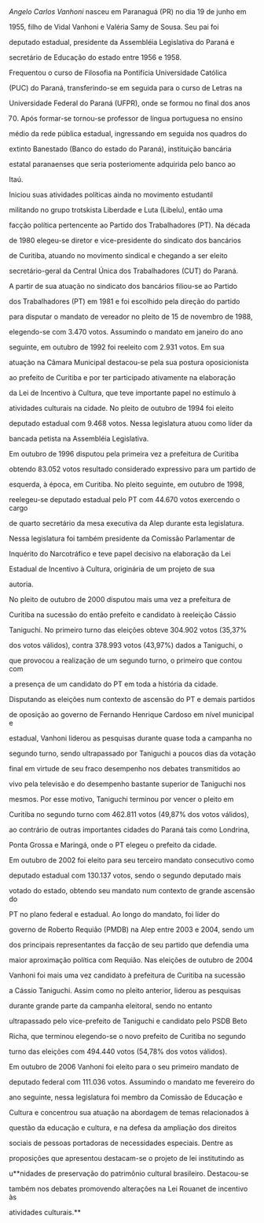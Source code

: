 

 



*Angelo Carlos Vanhoni* nasceu em Paranaguá (PR) no dia 19 de junho em

1955, filho de Vidal Vanhoni e Valéria Samy de Sousa. Seu pai foi

deputado estadual, presidente da Assembléia Legislativa do Paraná e

secretário de Educação do estado entre 1956 e 1958.



Frequentou o curso de Filosofia na Pontifícia Universidade Católica

(PUC) do Paraná, transferindo-se em seguida para o curso de Letras na

Universidade Federal do Paraná (UFPR), onde se formou no final dos anos

70. Após formar-se tornou-se professor de língua portuguesa no ensino

médio da rede pública estadual, ingressando em seguida nos quadros do

extinto Banestado (Banco do estado do Paraná), instituição bancária

estatal paranaenses que seria posteriomente adquirida pelo banco ao

Itaú.



Iniciou suas atividades políticas ainda no movimento estudantil

militando no grupo trotskista Liberdade e Luta (Libelu), então uma

facção política pertencente ao Partido dos Trabalhadores (PT). Na década

de 1980 elegeu-se diretor e vice-presidente do sindicato dos bancários

de Curitiba, atuando no movimento sindical e chegando a ser eleito

secretário-geral da Central Única dos Trabalhadores (CUT) do Paraná.



A partir de sua atuação no sindicato dos bancários filiou-se ao Partido

dos Trabalhadores (PT) em 1981 e foi escolhido pela direção do partido

para disputar o mandato de vereador no pleito de 15 de novembro de 1988,

elegendo-se com 3.470 votos. Assumindo o mandato em janeiro do ano

seguinte, em outubro de 1992 foi reeleito com 2.931 votos. Em sua

atuação na Câmara Municipal destacou-se pela sua postura oposicionista

ao prefeito de Curitiba e por ter participado ativamente na elaboração

da Lei de Incentivo à Cultura, que teve importante papel no estímulo à

atividades culturais na cidade. No pleito de outubro de 1994 foi eleito

deputado estadual com 9.468 votos. Nessa legislatura atuou como líder da

bancada petista na Assembléia Legislativa.



Em outubro de 1996 disputou pela primeira vez a prefeitura de Curitiba

obtendo 83.052 votos resultado considerado expressivo para um partido de

esquerda, à época, em Curitiba. No pleito seguinte, em outubro de 1998,

reelegeu-se deputado estadual pelo PT com 44.670 votos exercendo o cargo

de quarto secretário da mesa executiva da Alep durante esta legislatura.

Nessa legislatura foi também presidente da Comissão Parlamentar de

Inquérito do Narcotráfico e teve papel decisivo na elaboração da Lei

Estadual de Incentivo à Cultura, originária de um projeto de sua

autoria.



No pleito de outubro de 2000 disputou mais uma vez a prefeitura de

Curitiba na sucessão do então prefeito e candidato à reeleição Cássio

Taniguchi. No primeiro turno das eleições obteve 304.902 votos (35,37%

dos votos válidos), contra 378.993 votos (43,97%) dados a Taniguchi, o

que provocou a realização de um segundo turno, o primeiro que contou com

a presença de um candidato do PT em toda a história da cidade.

Disputando as eleições num contexto de ascensão do PT e demais partidos

de oposição ao governo de Fernando Henrique Cardoso em nível municipal e

estadual, Vanhoni liderou as pesquisas durante quase toda a campanha no

segundo turno, sendo ultrapassado por Taniguchi a poucos dias da votação

final em virtude de seu fraco desempenho nos debates transmitidos ao

vivo pela televisão e do desempenho bastante superior de Taniguchi nos

mesmos. Por esse motivo, Taniguchi terminou por vencer o pleito em

Curitiba no segundo turno com 462.811 votos (49,87% dos votos válidos),

ao contrário de outras importantes cidades do Paraná tais como Londrina,

Ponta Grossa e Maringá, onde o PT elegeu o prefeito da cidade.



Em outubro de 2002 foi eleito para seu terceiro mandato consecutivo como

deputado estadual com 130.137 votos, sendo o segundo deputado mais

votado do estado, obtendo seu mandato num contexto de grande ascensão do

PT no plano federal e estadual. Ao longo do mandato, foi líder do

governo de Roberto Requião (PMDB) na Alep entre 2003 e 2004, sendo um

dos principais representantes da facção de seu partido que defendia uma

maior aproximação política com Requião. Nas eleições de outubro de 2004

Vanhoni foi mais uma vez candidato à prefeitura de Curitiba na sucessão

a Cássio Taniguchi. Assim como no pleito anterior, liderou as pesquisas

durante grande parte da campanha eleitoral, sendo no entanto

ultrapassado pelo vice-prefeito de Taniguchi e candidato pelo PSDB Beto

Richa, que terminou elegendo-se o novo prefeito de Curitiba no segundo

turno das eleições com 494.440 votos (54,78% dos votos válidos).



Em outubro de 2006 Vanhoni foi eleito para o seu primeiro mandato de

deputado federal com 111.036 votos. Assumindo o mandato me fevereiro do

ano seguinte, nessa legislatura foi membro da Comissão de Educação e

Cultura e concentrou sua atuação na abordagem de temas relacionados à

questão da educação e cultura, e na defesa da ampliação dos direitos

sociais de pessoas portadoras de necessidades especiais. Dentre as

proposições que apresentou destacam-se o projeto de lei institutindo as

u**nidades de preservação do patrimônio cultural brasileiro. Destacou-se

também nos debates promovendo alterações na Lei Rouanet de incentivo às

atividades culturais.**



 



